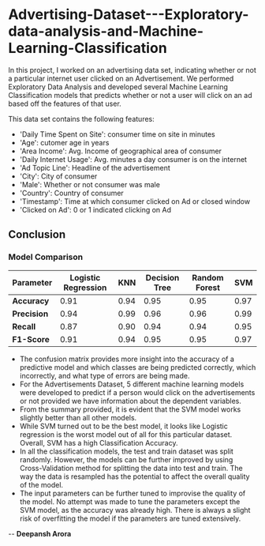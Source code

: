 # Advertising-Dataset---Exploratory-data-analysis-and-Machine-Learning-Classification

In this project, I worked on an advertising data set, indicating whether or not a particular internet user clicked on an Advertisement. We performed Exploratory Data Analysis and developed several Machine Learning Classification models that predicts whether or not a user will click on an ad based off the features of that user.

This data set contains the following features:

- 'Daily Time Spent on Site': consumer time on site in minutes
- 'Age': cutomer age in years
- 'Area Income': Avg. Income of geographical area of consumer
- 'Daily Internet Usage': Avg. minutes a day consumer is on the internet
- 'Ad Topic Line': Headline of the advertisement
- 'City': City of consumer
- 'Male': Whether or not consumer was male
- 'Country': Country of consumer
- 'Timestamp': Time at which consumer clicked on Ad or closed window
- 'Clicked on Ad': 0 or 1 indicated clicking on Ad

## Conclusion

### **Model Comparison**

| **Parameter** | **Logistic Regression** | **KNN** | **Decision Tree** | **Random Forest** | **SVM** |
| --- | --- | --- | --- | --- | --- |
| **Accuracy** | 0.91 | 0.94 | 0.95 | 0.95 | 0.97 |
| **Precision** | 0.94 | 0.99 | 0.96 | 0.96 | 0.99 | 
| **Recall** | 0.87 | 0.90 | 0.94 | 0.94 | 0.95 | 
| **F1-Score** | 0.91 | 0.94 | 0.95 | 0.95 | 0.97 |

- The confusion matrix provides more insight into the accuracy of a predictive model and which classes are being predicted correctly, which incorrectly, and what type of errors are being made.
- For the Advertisements Dataset, 5 different machine learning models were developed to predict if a person would click on the advertisements or not provided we have information about the dependent variables.
- From the summary provided, it is evident that the SVM model works slightly better than all other models.
- While SVM turned out to be the best model, it looks like Logistic regression is the worst model out of all for this particular dataset. Overall, SVM has a high Classification Accuracy.
- In all the classification models, the test and train dataset was split randomly. However, the models can be further improved by using Cross-Validation method for splitting the data into test and train. The way the data is resampled has the potential to affect the overall quality of the model.
- The input parameters can be further tuned to improvise the quality of the model. No attempt was made to tune the parameters except the SVM model, as the accuracy was already high. There is always a slight risk of overfitting the model if the parameters are tuned extensively.

-- **Deepansh Arora**
